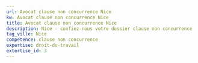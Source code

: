 ```yaml
---
url: Avocat clause non concurrence Nice
kw: Avocat clause non concurrence Nice
title: Avocat clause non concurrence Nice
description: Nice - confiez-nous votre dossier clause non concurrence
tag_ville: Nice
competence: clause non concurrence
expertise: droit-du-travail
extertise_id: 3
---
```

